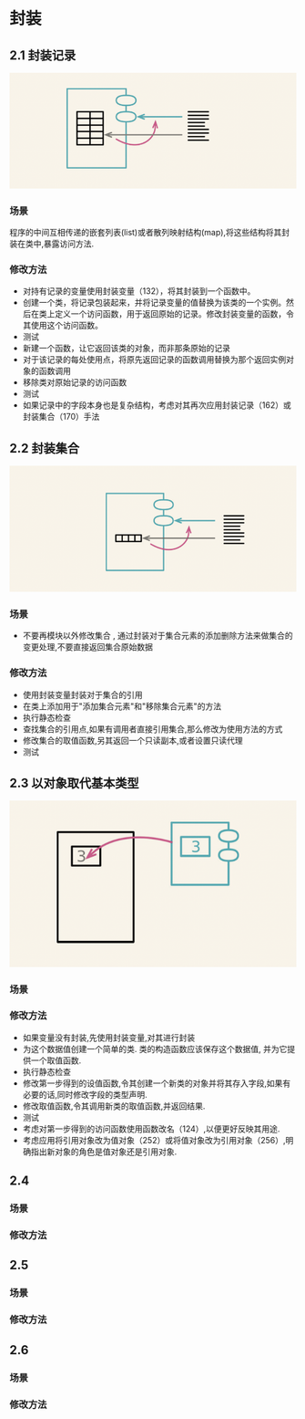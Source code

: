 # 封装



## 2.1 封装记录

![image-20211216231727615](../../../../resources/read/重构/封装_1.png)

### 场景
程序的中间互相传递的嵌套列表(list)或者散列映射结构(map),将这些结构将其封装在类中,暴露访问方法.


### 修改方法
- 对持有记录的变量使用封装变量（132），将其封装到一个函数中。
- 创建一个类，将记录包装起来，并将记录变量的值替换为该类的一个实例。然后在类上定义一个访问函数，用于返回原始的记录。修改封装变量的函数，令其使用这个访问函数。
- 测试
- 新建一个函数，让它返回该类的对象，而非那条原始的记录
- 对于该记录的每处使用点，将原先返回记录的函数调用替换为那个返回实例对象的函数调用
- 移除类对原始记录的访问函数
- 测试
- 如果记录中的字段本身也是复杂结构，考虑对其再次应用封装记录（162）或封装集合（170）手法

## 2.2 封装集合

![image-20211224003235532](../../../../resources/read/重构/封装_2.png)

### 场景
- 不要再模块以外修改集合 , 通过封装对于集合元素的添加删除方法来做集合的变更处理,不要直接返回集合原始数据
### 修改方法

- 使用封装变量封装对于集合的引用
- 在类上添加用于"添加集合元素"和"移除集合元素"的方法
- 执行静态检查
- 查找集合的引用点,如果有调用者直接引用集合,那么修改为使用方法的方式
- 修改集合的取值函数,另其返回一个只读副本,或者设置只读代理
- 测试



## 2.3 以对象取代基本类型

![image-20211224003908348](../../../../resources/read/重构/封装_3.png)

### 场景

### 修改方法

- 如果变量没有封装,先使用封装变量,对其进行封装
- 为这个数据值创建一个简单的类. 类的构造函数应该保存这个数据值, 并为它提供一个取值函数.
- 执行静态检查
- 修改第一步得到的设值函数,令其创建一个新类的对象并将其存入字段,如果有必要的话,同时修改字段的类型声明.
- 修改取值函数,令其调用新类的取值函数,并返回结果.
- 测试
- 考虑对第一步得到的访问函数使用函数改名（124）,以便更好反映其用途.
- 考虑应用将引用对象改为值对象（252）或将值对象改为引用对象（256）,明确指出新对象的角色是值对象还是引用对象.



## 2.4

### 场景

### 修改方法



## 2.5

### 场景

### 修改方法


## 2.6

### 场景

### 修改方法

